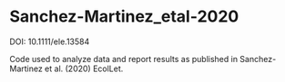 # Sanchez-Martinez_etal-2020
DOI: 10.1111/ele.13584

Code used to analyze data and report results as published in Sanchez-Martinez et al. (2020) EcolLet.
